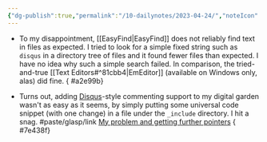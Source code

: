 ```yaml
---
{"dg-publish":true,"permalink":"/10-dailynotes/2023-04-24/","noteIcon":"2","created":"","updated":""}
---
```


- To my disappointment, [[EasyFind\|EasyFind]] does not reliably find text in files as expected. I tried to look for a simple fixed string such as `disqus` in a directory tree of files and it found fewer files than expected. I have no idea why such a simple search failed. In comparison, the tried-and-true [[Text Editors#^81cbb4\|EmEditor]] (available on Windows only, alas) did fine.
{ #a2e99b}


* Turns out, adding [Disqus](https://disqus.com/)-style commenting support to my digital garden wasn't as easy as it seems, by simply putting some universal code snippet (with one change) in a file under the `_include` directory. I hit a snag. 
	#paste/glasp/link  [My problem and getting further pointers](https://glasp.co/highlight-embed?u=zeYBfVAGSvNl7zMHjBkmeoK0t0g1&d=GIk4F86kOFIl9B2B642P&h=q7grki25c15lga58&m=h)
{ #7e438f}
